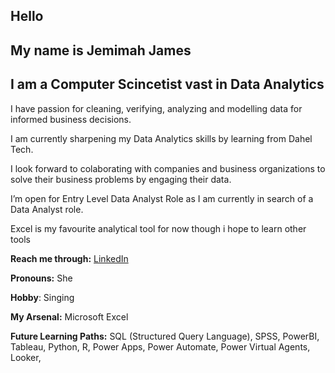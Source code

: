 

## Hello

## My name is Jemimah James

## I am a Computer Scincetist vast in Data Analytics

I have passion for cleaning, verifying, analyzing and modelling data for informed business decisions. 

I am currently sharpening my Data Analytics skills by learning from Dahel Tech.

I look forward to colaborating with companies and business organizations to solve their business problems by engaging their data.

I’m open for Entry Level Data Analyst Role as I am currently in search of a Data Analyst role.

Excel is my favourite analytical tool for now though i hope to learn other tools

**Reach me through:** [LinkedIn](https://www.linkedin.com/in/jemimah-james-73b204191)

**Pronouns:** She

**Hobby**: Singing 



**My Arsenal:**
Microsoft Excel


**Future Learning Paths:**
SQL (Structured Query Language),
SPSS, PowerBI,
Tableau,
Python,
R,
Power Apps,
Power Automate,
Power Virtual Agents,
Looker,
